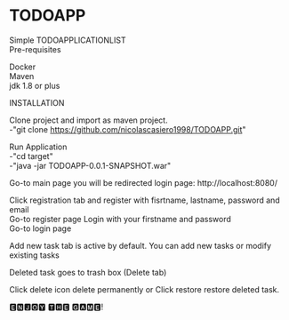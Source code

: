 # TODOAPP
Simple TODOAPPLICATIONLIST      
Pre-requisites

Docker      
Maven       
jdk 1.8 or plus     
    
INSTALLATION    

Clone project and import as maven project.    
-"git clone https://github.com/nicolascasiero1998/TODOAPP.git"    

Run Application    
-"cd target"    
-"java -jar TODOAPP-0.0.1-SNAPSHOT.war"

Go-to main page you will be redirected login page: http://localhost:8080/

Click registration tab and register with fisrtname, lastname, password and email    
Go-to register page
Login with your firstname and password    
Go-to login page

Add new task tab is active by default. You can add new tasks or modify existing tasks

Deleted task goes to trash box (Delete tab)

Click delete icon delete permanently or
Click restore restore deleted task.     

🅴🅽🅹🅾🆈 🆃🅷🅴 🅶🅰🅼🅴!
